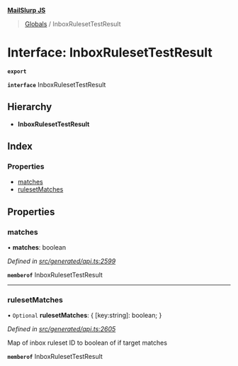 **[MailSlurp JS](../README.md)**

> [Globals](../README.md) / InboxRulesetTestResult

# Interface: InboxRulesetTestResult

**`export`** 

**`interface`** InboxRulesetTestResult

## Hierarchy

* **InboxRulesetTestResult**

## Index

### Properties

* [matches](inboxrulesettestresult.md#matches)
* [rulesetMatches](inboxrulesettestresult.md#rulesetmatches)

## Properties

### matches

•  **matches**: boolean

*Defined in [src/generated/api.ts:2599](https://github.com/mailslurp/mailslurp-client/blob/d7397d3/src/generated/api.ts#L2599)*

**`memberof`** InboxRulesetTestResult

___

### rulesetMatches

• `Optional` **rulesetMatches**: { [key:string]: boolean;  }

*Defined in [src/generated/api.ts:2605](https://github.com/mailslurp/mailslurp-client/blob/d7397d3/src/generated/api.ts#L2605)*

Map of inbox ruleset ID to boolean of if target matches

**`memberof`** InboxRulesetTestResult
